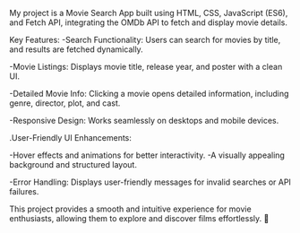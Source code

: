 My project is a Movie Search App built using HTML, CSS, JavaScript (ES6), and Fetch API, integrating the OMDb API to fetch and display movie details.

Key Features:
-Search Functionality: Users can search for movies by title, and results are fetched dynamically.

-Movie Listings: Displays movie title, release year, and poster with a clean UI.

-Detailed Movie Info: Clicking a movie opens detailed information, including genre, director, plot, and cast.

-Responsive Design: Works seamlessly on desktops and mobile devices.

.User-Friendly UI Enhancements:

-Hover effects and animations for better interactivity.
-A visually appealing background and structured layout.

-Error Handling: Displays user-friendly messages for invalid searches or API failures.

This project provides a smooth and intuitive experience for movie enthusiasts, allowing them to explore and discover films effortlessly. 🚀
